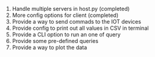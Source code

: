 1. Handle multiple servers in host.py (completed)
2. More config options for client (completed)
3. Provide a way to send commads to the IOT devices
4. Provide config to print out all values in CSV in terminal
5. Provide a CLI option to run an one of query
6. Provide some pre-defined queries
7. Provide a way to plot the data
